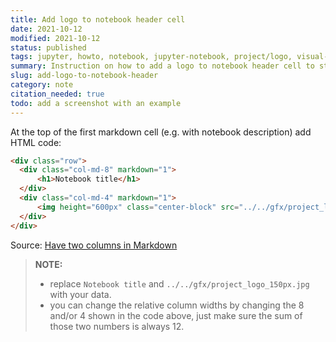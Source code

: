 ```yaml
---
title: Add logo to notebook header cell
date: 2021-10-12
modified: 2021-10-12
status: published
tags: jupyter, howto, notebook, jupyter-notebook, project/logo, visual-identification, logo
summary: Instruction on how to add a logo to notebook header cell to strengthen visual identification of the project
slug: add-logo-to-notebook-header
category: note
citation_needed: true
todo: add a screenshot with an example
---
```


At the top of the first markdown cell (e.g. with notebook description) add HTML code:

```html
<div class="row">
  <div class="col-md-8" markdown="1">
      <h1>Notebook title</h1>
  </div>
  <div class="col-md-4" markdown="1">
      <img height="600px" class="center-block" src="../../gfx/project_logo_150px.jpg">
  </div>
</div>
```
Source: [Have two columns in Markdown](https://newbedev.com/have-two-columns-in-markdown)

> **NOTE:**
> - replace `Notebook title` and `../../gfx/project_logo_150px.jpg` with your data.
> - you can change the relative column widths by changing the 8 and/or 4 shown in the code above, just make sure the sum of those two numbers is always 12.


